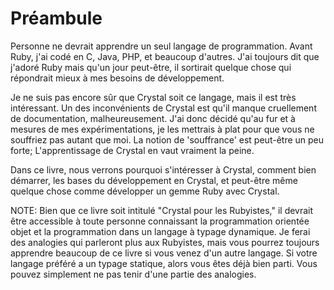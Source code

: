 Préambule
========

Personne ne devrait apprendre un seul langage de programmation.
Avant Ruby, j'ai codé en C, Java, PHP, et beaucoup d'autres.
J'ai toujours dit que j'adoré Ruby mais qu'un jour peut-être,
il sortirait quelque chose qui répondrait mieux à mes
besoins de développement.

Je ne suis pas encore sûr que Crystal soit ce langage, mais
il est très intéressant. Un des inconvénients de Crystal est
qu'il manque cruellement de documentation, malheureusement.
J'ai donc décidé qu'au fur et à mesures de mes expérimentations,
je les mettrais à plat pour que vous ne souffriez pas autant que moi.
La notion de 'souffrance' est peut-être un peu forte;
L'apprentissage de Crystal en vaut vraiment la peine.

Dans ce livre, nous verrons pourquoi s'intéresser à Crystal, comment
bien démarrer, les bases du développement en Crystal, et peut-être
même quelque chose comme développer un gemme Ruby avec Crystal.

NOTE: Bien que ce livre soit intitulé "Crystal pour les Rubyistes,"
il devrait être accessible à toute personne connaissant la programmation
orientée objet et la programmation dans un langage à typage dynamique.
Je ferai des analogies qui parleront plus aux Rubyistes, mais vous
pourrez toujours apprendre beaucoup de ce livre si vous venez
d'un autre langage. Si votre langage préféré a un typage statique,
alors vous êtes déjà bien parti. Vous pouvez simplement ne pas tenir
d'une partie des analogies.
